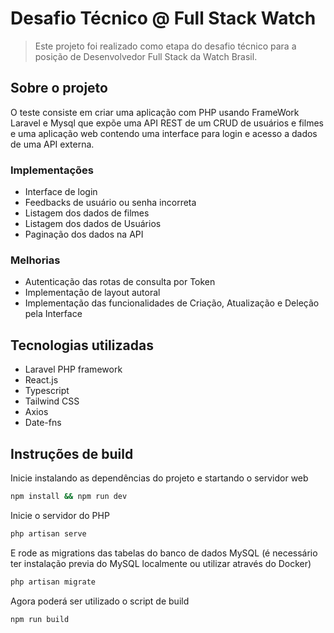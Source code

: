 # Desafio Técnico @ Full Stack Watch

> Este projeto foi realizado como etapa do desafio técnico para a posição de Desenvolvedor Full Stack da Watch Brasil.

## Sobre o projeto

O teste consiste em criar uma aplicação com PHP usando FrameWork Laravel e Mysql que expõe uma API REST de um CRUD de usuários e filmes e uma aplicação web contendo uma interface para login e acesso a dados de uma API externa.

### Implementações

-   Interface de login
-   Feedbacks de usuário ou senha incorreta
-   Listagem dos dados de filmes
-   Listagem dos dados de Usuários
-   Paginação dos dados na API

### Melhorias

-   Autenticação das rotas de consulta por Token
-   Implementação de layout autoral
-   Implementação das funcionalidades de Criação, Atualização e Deleção pela Interface

## Tecnologias utilizadas

-   Laravel PHP framework
-   React.js
-   Typescript
-   Tailwind CSS
-   Axios
-   Date-fns

## Instruções de build

Inicie instalando as dependências do projeto e startando o servidor web

```bash
npm install && npm run dev
```

Inicie o servidor do PHP

```bash
php artisan serve
```

E rode as migrations das tabelas do banco de dados MySQL (é necessário ter instalação previa do MySQL localmente ou utilizar através do Docker)

```bash
php artisan migrate
```

Agora poderá ser utilizado o script de build

```bash
npm run build
```
